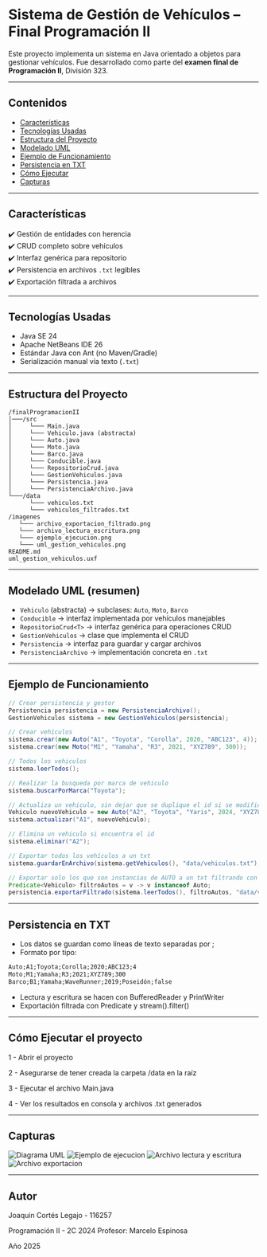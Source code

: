 # Sistema de Gestión de Vehículos – Final Programación II

Este proyecto implementa un sistema en Java orientado a objetos para gestionar vehículos. Fue desarrollado como parte del **examen final de Programación II**, División 323.

---

## Contenidos

- [Características](#características)
- [Tecnologías Usadas](#tecnologías-usadas)
- [Estructura del Proyecto](#estructura-del-proyecto)
- [Modelado UML](#modelado-uml)
- [Ejemplo de Funcionamiento](#ejemplo-de-funcionamiento)
- [Persistencia en TXT](#persistencia-en-txt)
- [Cómo Ejecutar](#cómo-ejecutar)
- [Capturas](#capturas)

---

## Características

✔️ Gestión de entidades con herencia  
✔️ CRUD completo sobre vehículos  
✔️ Interfaz genérica para repositorio  
✔️ Persistencia en archivos `.txt` legibles  
✔️ Exportación filtrada a archivos  

---

## Tecnologías Usadas

- Java SE 24
- Apache NetBeans IDE 26
- Estándar Java con Ant (no Maven/Gradle)
- Serialización manual vía texto (`.txt`)

---

## Estructura del Proyecto

```
/finalProgramacionII
│───/src
│     └─── Main.java
│     └─── Vehiculo.java (abstracta)
│     └─── Auto.java
│     └─── Moto.java
│     └─── Barco.java
│     └─── Conducible.java
│     └─── RepositorioCrud.java
│     └─── GestionVehiculos.java
│     └─── Persistencia.java
│     └─── PersistenciaArchivo.java
└───/data
      └─── vehiculos.txt
      └─── vehiculos_filtrados.txt
/imagenes
   └─── archivo_exportacion_filtrado.png
   └─── archivo_lectura_escritura.png
   └─── ejemplo_ejecucion.png
   └─── uml_gestion_vehiculos.png
README.md
uml_gestion_vehiculos.uxf
```

---

## Modelado UML (resumen)

- `Vehiculo` (abstracta) → subclases: `Auto`, `Moto`, `Barco`
- `Conducible` → interfaz implementada por vehículos manejables
- `RepositorioCrud<T>` → interfaz genérica para operaciones CRUD
- `GestionVehiculos` → clase que implementa el CRUD
- `Persistencia` → interfaz para guardar y cargar archivos
- `PersistenciaArchivo` → implementación concreta en `.txt`

---

## Ejemplo de Funcionamiento

```java
// Crear persistencia y gestor
Persistencia persistencia = new PersistenciaArchivo();
GestionVehiculos sistema = new GestionVehiculos(persistencia);

// Crear vehiculos
sistema.crear(new Auto("A1", "Toyota", "Corolla", 2020, "ABC123", 4));
sistema.crear(new Moto("M1", "Yamaha", "R3", 2021, "XYZ789", 300));

// Todos los vehiculos
sistema.leerTodos();

// Realizar la busqueda por marca de vehiculo
sistema.buscarPorMarca("Toyota");

// Actualiza un vehiculo, sin dejar que se duplique el id si se modifica
Vehiculo nuevoVehiculo = new Auto("A2", "Toyota", "Yaris", 2024, "XYZ787", 4);        
sistema.actualizar("A1", nuevoVehiculo);

// Elimina un vehiculo si encuentra el id
sistema.eliminar("A2");

// Exportar todos los vehículos a un txt
sistema.guardarEnArchivo(sistema.getVehiculos(), "data/vehiculos.txt");

// Exportar solo los que son instancias de AUTO a un txt filtrando con el test del Predicate
Predicate<Vehiculo> filtroAutos = v -> v instanceof Auto;
persistencia.exportarFiltrado(sistema.leerTodos(), filtroAutos, "data/vehiculos.txt");

```

---

## Persistencia en TXT

- Los datos se guardan como líneas de texto separadas por ;
- Formato por tipo:

```txt
Auto;A1;Toyota;Corolla;2020;ABC123;4
Moto;M1;Yamaha;R3;2021;XYZ789;300
Barco;B1;Yamaha;WaveRunner;2019;Poseidón;false
```
- Lectura y escritura se hacen con BufferedReader y PrintWriter
- Exportación filtrada con Predicate<Vehiculo> y stream().filter()

---

## Cómo Ejecutar el proyecto
1 - Abrir el proyecto

2 - Asegurarse de tener creada la carpeta /data en la raíz

3 - Ejecutar el archivo Main.java

4 - Ver los resultados en consola y archivos .txt generados

---

## Capturas
![Diagrama UML](imagenes/uml_gestion_vehiculos.png)
![Ejemplo de ejecucion](imagenes/ejemplo_ejecucion.png)
![Archivo lectura y escritura](imagenes/archivo_lectura_escritura.png)
![Archivo exportacion](imagenes/archivo_exportacion_filtrado.png)

---

## Autor

Joaquin Cortés
Legajo - 116257

Programación II - 2C 2024
Profesor: Marcelo Espinosa

Año 2025
